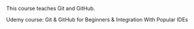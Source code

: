 This course teaches Git and GitHub.

Udemy course: Git & GitHub for Beginners & Integration With Popular IDEs
